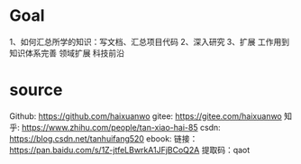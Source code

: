 <!--
 * @Author: Clark
 * @Email: haixuanwoTxh@gmail.com
 * @Date: 2024-02-18 18:05:17
 * @LastEditors: Clark
 * @LastEditTime: 2024-02-19 13:51:27
 * @Description: file content
-->


# Goal

1、如何汇总所学的知识：写文档、汇总项目代码
2、深入研究
3、扩展
工作用到
知识体系完善
领域扩展
科技前沿


# source
Github: https://github.com/haixuanwo
gitee: https://gitee.com/haixuanwo
知乎: https://www.zhihu.com/people/tan-xiao-hai-85
csdn: https://blog.csdn.net/tanhuifang520
ebook: 链接：https://pan.baidu.com/s/1Z-jtfeLBwrkA1JFjBCoQ2A 提取码：qaot
